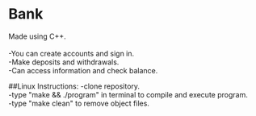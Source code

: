 # Bank
Made using C++.<br><br>
-You can create accounts and sign in.<br>
-Make deposits and withdrawals.<br>
-Can access information and check balance.<br>

##Linux Instructions:
-clone repository.<br>
-type "make && ./program" in terminal to compile and execute program.<br>
-type "make clean" to remove object files.<br>
